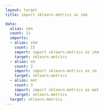 ```yaml
---
layout: target
title: import sklearn.metrics as skm

data:
  alias: skm
  count: 21
  imports:
  - alias: skm
    count: 15
    import: import sklearn.metrics as skm
    target: sklearn.metrics
  - alias: sm
    count: 3
    import: import sklearn.metrics as sm
    target: sklearn.metrics
  - alias: met
    count: 3
    import: import sklearn.metrics as met
    target: sklearn.metrics
  target: sklearn.metrics
---
```

